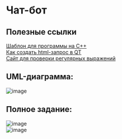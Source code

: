 # Чат-бот
## Полезные ссылки
[Шаблон для программы на C++](github.com/VetrovSV/OOP/tree/master/2021-fall/chat_bot)  
[Как создать html-запрос в QT](https://stackoverflow.com/questions/46943134/how-do-i-write-a-qt-http-get-%20request)  
[Сайт для проверки регулярных выражений](https://regex101.com/)
##
## UML-диаграмма:
![image](https://user-images.githubusercontent.com/91414886/226543887-8f4a7570-2d5c-40d4-8044-6d600831c2d8.png)
##
## Полное задание:
![image](https://user-images.githubusercontent.com/91414886/213411918-132416d5-bd39-42e1-bba9-19f755991ae6.png)  
![image](https://user-images.githubusercontent.com/91414886/213412001-a358c1f9-8263-4c2a-802d-c456236ab8c8.png)
